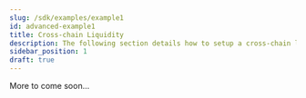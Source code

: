 ```yaml
---
slug: /sdk/examples/example1
id: advanced-example1
title: Cross-chain Liquidity
description: The following section details how to setup a cross-chain liquidity pool.
sidebar_position: 1
draft: true
---
```


More to come soon...